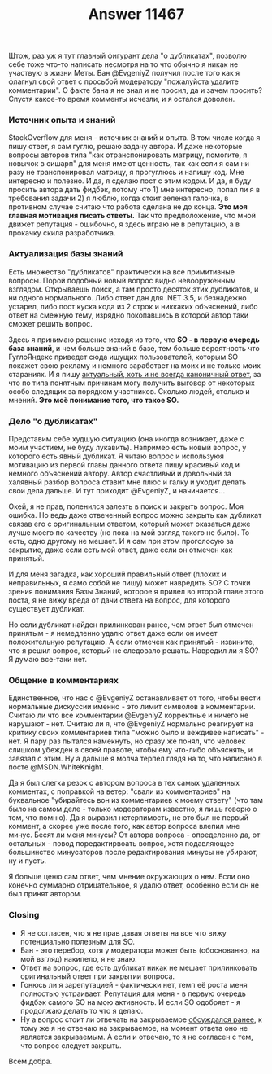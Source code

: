 ﻿---
title: "Answer 11467"
se.owner.user_id: 373567
se.owner.display_name: "aepot"
se.owner.link: "https://ru.meta.stackoverflow.com/users/373567/aepot"
se.answer_id: 11467
se.question_id: 11456
se.post_type: answer
se.is_accepted: False
---
<p>Штож, раз уж я тут главный фигурант дела &quot;о дубликатах&quot;, позволю себе тоже что-то написать несмотря на то что обычно я никак не участвую в жизни Меты. Бан @EvgeniyZ получил после того как я флагнул свой ответ с просьбой модератору &quot;пожалуйста удалите комментарии&quot;. О факте бана я не знал и не просил, да и зачем просить? Спустя какое-то время комменты исчезли, и я остался доволен.</p>
<h3>Источник опыта и знаний</h3>
<p>StackOverflow для меня - источник знаний и опыта. В том числе когда я пишу ответ, я сам гуглю, решаю задачу автора. И даже некоторые вопросы авторов типа &quot;как отранспонировать матрицу, помогите, я новычок в сишарп&quot; для меня имеют ценность, так как если я сам ни разу не транспонировал матрицу, я прогуглюсь и напишу код. Мне интересно и полезно. И да, я сделаю пост с этим кодом. И да, я буду просить автора дать фидбэк, потому что 1) мне интересно, попал ли я в требования задачи 2) я люблю, когда стоит зеленая галочка, в противном случае считаю что работа сделана не до конца. <strong>Это моя главная мотивация писать ответы.</strong> Так что предположение, что мной движет репутация - ошибочно, я здесь играю не в репутацию, а в прокачку скила разработчика.</p>
<h3>Актуализация базы знаний</h3>
<p>Есть множество &quot;дубликатов&quot; практически на все примитивные вопросы. Порой подобный новый вопрос видно невооруженным взглядом. Открываешь поиск, а там просто десяток этих дубликатов, и ни одного нормального. Либо ответ дан для .NET 3.5, и безнадежно устарел, либо пост куска кода из 2 строк и никкаких объяснений, либо ответ на смежную тему, изрядно покопавшись в которой автор таки сможет решить вопрос.</p>
<p>Здесь я принимаю решение исходя из того, что <strong>SO - в первую очередь база знаний</strong>, и чем больше знаний в базе, тем больше вероятность что ГуглоЯндекс приведет сюда ищущих пользователей, которым SO покажет свою рекламу и немного заработает на моих и не только моих стараниях. И я пишу <a href="https://ru.stackoverflow.com/a/1230878/373567">актуальный, хоть и не всегда каноничный ответ</a>, за что по типа понятным причинам могу получить выговор от некоторых особо следящих за порядком участников. Сколько людей, столько и мнений. <strong>Это моё понимание того, что такое SO.</strong></p>
<h3>Дело &quot;о дубликатах&quot;</h3>
<p>Представим себе худшую ситуацию (она иногда возникает, даже с моим участием, не буду лукавить). Например есть новый вопрос, у которого есть явный дубликат. Я читаю вопрос и используюя мотивацию из первой главы данного ответа пишу красивый код и немного объяснений автору. Автор счастливый и довольный за халявный разбор вопроса ставит мне плюс и галку и уходит делать свои дела дальше. И тут приходит @EvgeniyZ, и начинается...</p>
<p>Окей, я не прав, поленился залезть в поиск и закрыть вопрос. Моя ошибка. Но ведь даже отвеченный вопрос можно закрыть как дубликат связав его с оригинальным ответом, который может оказаться даже лучше моего по качеству (но пока на мой взгляд такого не было). То есть, одно другому не мешает. И я сам при этом проголосую за закрытие, даже если есть мой ответ, даже если он отмечен как принятый.</p>
<p>И для меня загадка, как хороший правильный ответ (плохих и неправильных, я само собой не пишу) может навредить SO? С точки зрения понимания Базы Знаний, которое я привел во второй главе этого поста, я не вижу вреда от дачи ответа на вопрос, для которого существует дубликат.</p>
<p>Но если дубликат найден прилинкован ранее, чем ответ был отмечен принятым - я немедленно удалю ответ даже если он имеет положительную репутацию. А если отмечен как принятый - извините, что я решил вопрос, который не следовало решать. Навредил ли я SO? Я думаю все-таки нет.</p>
<h3>Общение в комментариях</h3>
<p>Единственное, что нас с @EvgeniyZ останавливает от того, чтобы вести нормальные дискуссии именно - это лимит символов в комментарии. Считаю ли что все комментарии @EvgeniyZ корректные и ничего не нарушают - нет. Считаю ли я, что @EvgeniyZ нормально реагирует на критику своих комментариев типа &quot;можно было и веждивее написать&quot; - нет. Я пару раз пытался намекнуть, но сразу же понял, что человек слишком убежден в своей правоте, чтобы ему что-либо объяснять, и завязал с этим. Ну а дальше я молча терпел глядя на то, что написано в посте @MSDN.WhiteKnight.</p>
<p>Да я был слегка резок с автором вопроса в тех самых удаленных комментах, с поправкой на ветер: &quot;свали из комментариев&quot; на буквальное &quot;убирайтесь вон из комментариев к моему ответу&quot; (что там было на самом деле - только модераторам известно, я лишь говорю о том, что помню). Да я выразил нетерпимость, не это был не первый коммент, а скорее уже после того, как автор вопроса влепил мне минус. Бесят ли меня минусы? От автора вопроса - определенно да, от остальных - повод поредактирвоать вопрос, хотя подавляющее большинство минусаторов после редактирования минусы не убирают, ну и пусть.</p>
<p>Я больше ценю сам ответ, чем мнение окружающих о нем. Если оно конечно суммарно отрицательное, я удалю ответ, особенно если он не был принят автором.</p>
<h3>Closing</h3>
<ul>
<li>Я не согласен, что я не прав давая ответы на все что вижу потенциально полезным для SO.</li>
<li>Бан - это перебор, хотя у модератора может быть (обоснованно, на мой взгляд) накипело, я не знаю.</li>
<li>Ответ на вопрос, где есть дубликат никак не мешает прилинковать оригинальный ответ при закрытии вопроса.</li>
<li>Гонюсь ли я зарепутацией - фактически нет, темп её роста меня полностью устраивает. Репутация для меня - в первую очередь фидбэк самого SO на мою активность. И если SO одобряет - я продолжаю делать то что я делаю.</li>
<li>Ну а вопрос стоит ли отвечать на закрываемое <a href="https://ru.meta.stackoverflow.com/q/4957/373567">обсуждался ранее</a>, к тому же я не отвечаю на закрываемое, на момент ответа оно не является закрываемым. А если и отвечаю, то я не согласен с тем, что вопрос следует закрыть.</li>
</ul>
<p>Всем добра.</p>
